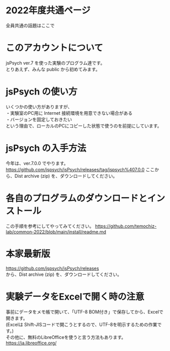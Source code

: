 # 2022年度共通ページ
全員共通の話題はここで

# このアカウントについて
jsPsych ver.7 を使った実験のプログラム達です。  
とりあえず、みんな public から初めてみます。  

# jsPsych の使い方
いくつかの使い方がありますが、  
・実験室のPC用に Internet 接続環境を用意できない場合がある  
・バージョンを固定しておきたい  
という理由で、ローカルのPCにコピーした状態で使うのを前提にしています。

# jsPsych の入手方法
今年は、ver.7.0.0 でやります。
https://github.com/jspsych/jsPsych/releases/tag/jspsych%407.0.0
ここから、Dist archive (zip) を、ダウンロードしてください。  

# 各自のプログラムのダウンロードとインストール
この手順を参考にしてやってみてください。
https://github.com/temochiz-lab/common-2022/blob/main/install/readme.md
  
# 本家最新版  
https://github.com/jspsych/jsPsych/releases  
から、Dist archive (zip) を、ダウンロードしてください。

# 実験データをExcelで開く時の注意
事前にデータをメモ帳で開いて、「UTF-8 BOM付き」で保存してから、Excelで開きます。  
(Excelは Shift-JISコードで開こうとするので、UTF-8を明示するための作業です。)  
その他に、無料のLibreOfficeを使うと言う方法もあります。  https://ja.libreoffice.org/

